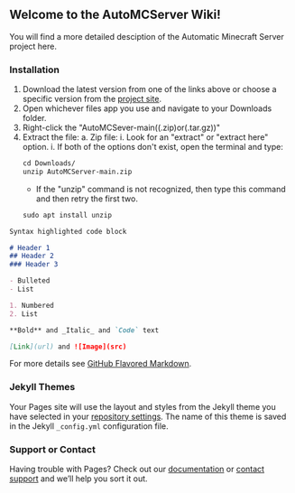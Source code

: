 ## Welcome to the AutoMCServer Wiki!

You will find a more detailed desciption of the Automatic Minecraft Server project here.

### Installation

1. Download the latest version from one of the links above or choose a specific version from the [project site](https://github.com/Carlover101/AutoMCServer/releases).
2. Open whichever files app you use and navigate to your Downloads folder.
3. Right-click the "AutoMCSever-main((.zip)or(.tar.gz))"
4. Extract the file:
   a. Zip file:
      i. Look for an "extract" or "extract here" option.
      i. If both of the options don't exist, open the terminal and type:
      ```markdown
      cd Downloads/
      unzip AutoMCServer-main.zip
      ```
      - If the "unzip" command is not recognized, then type this command and then retry the first two.
      ```markdown
      sudo apt install unzip
      ```


```markdown
Syntax highlighted code block

# Header 1
## Header 2
### Header 3

- Bulleted
- List

1. Numbered
2. List

**Bold** and _Italic_ and `Code` text

[Link](url) and ![Image](src)
```

For more details see [GitHub Flavored Markdown](https://guides.github.com/features/mastering-markdown/).

### Jekyll Themes

Your Pages site will use the layout and styles from the Jekyll theme you have selected in your [repository settings](https://github.com/Carlover101/AutoMCServer/settings/pages). The name of this theme is saved in the Jekyll `_config.yml` configuration file.

### Support or Contact

Having trouble with Pages? Check out our [documentation](https://docs.github.com/categories/github-pages-basics/) or [contact support](https://support.github.com/contact) and we’ll help you sort it out.
